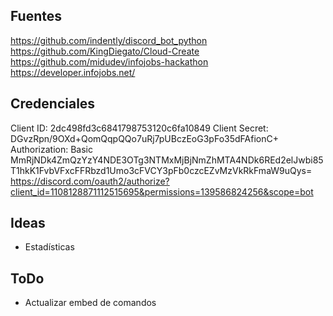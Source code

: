 ## Fuentes
https://github.com/indently/discord_bot_python
https://github.com/KingDiegato/Cloud-Create
https://github.com/midudev/infojobs-hackathon
https://developer.infojobs.net/

## Credenciales
Client ID: 2dc498fd3c6841798753120c6fa10849
Client Secret: DGvzRpn/9OXd+QomQqpQQo7uRj7pUBczEoG3pFo35dFAfionC+
Authorization: Basic MmRjNDk4ZmQzYzY4NDE3OTg3NTMxMjBjNmZhMTA4NDk6REd2elJwbi85T1hkK1FvbVFxcFFRbzd1Umo3cFVCY3pFb0czcEZvMzVkRkFmaW9uQys=
https://discord.com/oauth2/authorize?client_id=1108128871112515695&permissions=139586824256&scope=bot

## Ideas
* Estadísticas

## ToDo
* Actualizar embed de comandos